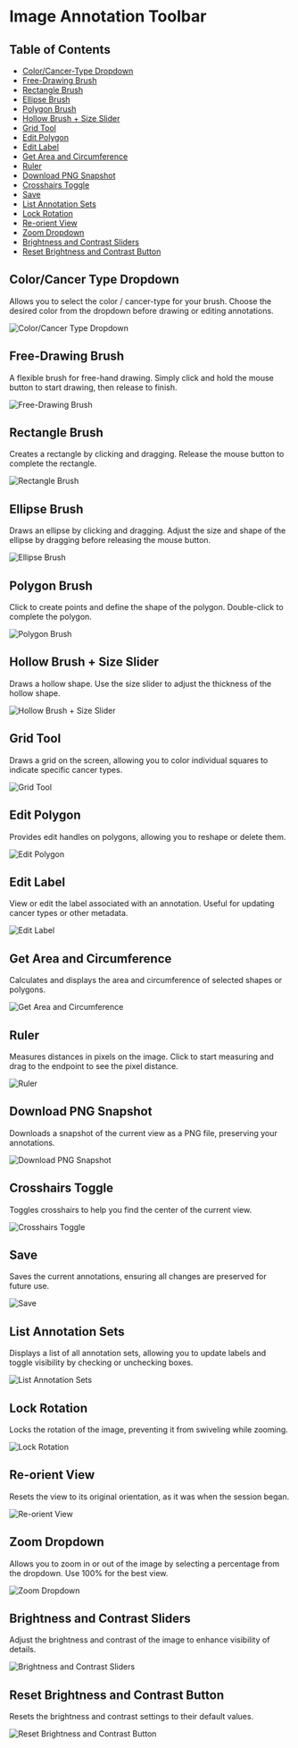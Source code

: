 # Image Annotation Toolbar

## Table of Contents
- [Color/Cancer-Type Dropdown](#color-cancer-type-dropdown)
- [Free-Drawing Brush](#free-drawing-brush)
- [Rectangle Brush](#rectangle-brush)
- [Ellipse Brush](#ellipse-brush)
- [Polygon Brush](#polygon-brush)
- [Hollow Brush + Size Slider](#hollow-brush--size-slider)
- [Grid Tool](#grid-tool)
- [Edit Polygon](#edit-polygon)
- [Edit Label](#edit-label)
- [Get Area and Circumference](#get-area-and-circumference)
- [Ruler](#ruler)
- [Download PNG Snapshot](#download-png-snapshot)
- [Crosshairs Toggle](#crosshairs-toggle)
- [Save](#save)
- [List Annotation Sets](#list-annotation-sets)
- [Lock Rotation](#lock-rotation)
- [Re-orient View](#re-orient-view)
- [Zoom Dropdown](#zoom-dropdown)
- [Brightness and Contrast Sliders](#brightness-and-contrast-sliders)
- [Reset Brightness and Contrast Button](#reset-brightness-and-contrast-button)

## Color/Cancer Type Dropdown
Allows you to select the color / cancer-type for your brush. Choose the desired color from the dropdown before drawing or editing annotations.

![Color/Cancer Type Dropdown](images/toolbar1.png)

## Free-Drawing Brush
A flexible brush for free-hand drawing. Simply click and hold the mouse button to start drawing, then release to finish.

![Free-Drawing Brush](images/toolbar2.png)

## Rectangle Brush
Creates a rectangle by clicking and dragging. Release the mouse button to complete the rectangle.

![Rectangle Brush](images/toolbar3.png)

## Ellipse Brush
Draws an ellipse by clicking and dragging. Adjust the size and shape of the ellipse by dragging before releasing the mouse button.

![Ellipse Brush](images/toolbar4.png)

## Polygon Brush
Click to create points and define the shape of the polygon. Double-click to complete the polygon.

![Polygon Brush](images/toolbar5.png)

## Hollow Brush + Size Slider
Draws a hollow shape. Use the size slider to adjust the thickness of the hollow shape.

![Hollow Brush + Size Slider](images/toolbar6.png)

## Grid Tool
Draws a grid on the screen, allowing you to color individual squares to indicate specific cancer types.

![Grid Tool](images/toolbar7.png)

## Edit Polygon
Provides edit handles on polygons, allowing you to reshape or delete them.

![Edit Polygon](images/toolbar8.png)

## Edit Label
View or edit the label associated with an annotation. Useful for updating cancer types or other metadata.

![Edit Label](images/toolbar9.png)

## Get Area and Circumference
Calculates and displays the area and circumference of selected shapes or polygons.

![Get Area and Circumference](images/toolbar10.png)

## Ruler
Measures distances in pixels on the image. Click to start measuring and drag to the endpoint to see the pixel distance.

![Ruler](images/toolbar11.png)

## Download PNG Snapshot
Downloads a snapshot of the current view as a PNG file, preserving your annotations.

![Download PNG Snapshot](images/toolbar12.png)

## Crosshairs Toggle
Toggles crosshairs to help you find the center of the current view.

![Crosshairs Toggle](images/toolbar13.png)

## Save
Saves the current annotations, ensuring all changes are preserved for future use.

![Save](images/toolbar14.png)

## List Annotation Sets
Displays a list of all annotation sets, allowing you to update labels and toggle visibility by checking or unchecking boxes.

![List Annotation Sets](images/toolbar15.png)

## Lock Rotation
Locks the rotation of the image, preventing it from swiveling while zooming.

![Lock Rotation](images/toolbar16.png)

## Re-orient View
Resets the view to its original orientation, as it was when the session began.

![Re-orient View](images/toolbar17.png)

## Zoom Dropdown
Allows you to zoom in or out of the image by selecting a percentage from the dropdown. Use 100% for the best view.

![Zoom Dropdown](images/toolbar18.png)

## Brightness and Contrast Sliders
Adjust the brightness and contrast of the image to enhance visibility of details.

![Brightness and Contrast Sliders](images/toolbar19.png)

## Reset Brightness and Contrast Button
Resets the brightness and contrast settings to their default values.

![Reset Brightness and Contrast Button](images/toolbar20.png)

<br>
